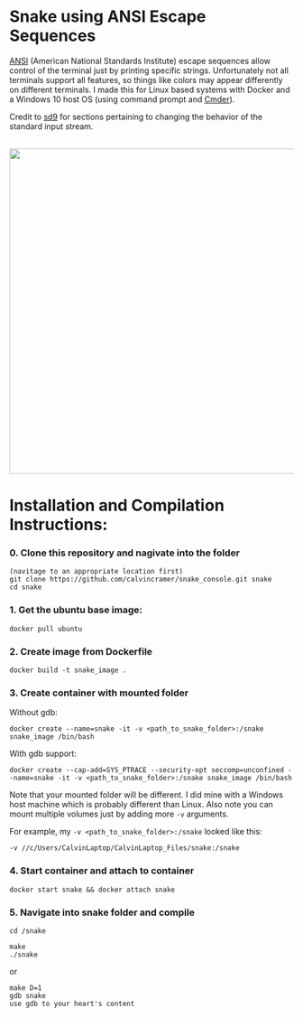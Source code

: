 # Snake using ANSI Escape Sequences

[ANSI](http://www.termsys.demon.co.uk/vtansi.htm) (American National Standards Institute) escape sequences allow control of the terminal just by printing specific strings. Unfortunately not all terminals support all features, so things like colors may appear differently on different terminals. I made this for Linux based systems with Docker and a Windows 10 host OS (using command prompt and [Cmder](https://cmder.net/)).

Credit to [sd9](https://www.linuxquestions.org/questions/programming-9/game-programming-non-blocking-key-input-740422/) for sections pertaining to changing the behavior of the standard input stream.

<br/>
<img src="https://media.giphy.com/media/U3U50jeSKRNpqzQ1kh/giphy.gif" width="640" height="576" />




# Installation and Compilation Instructions:

### 0. Clone this repository and nagivate into the folder

```
(navitage to an appropriate location first)
git clone https://github.com/calvincramer/snake_console.git snake
cd snake
```

### 1. Get the ubuntu base image: 

`docker pull ubuntu`

### 2. Create image from Dockerfile

`docker build -t snake_image .`

### 3. Create container with mounted folder

Without gdb:

`docker create --name=snake -it -v <path_to_snake_folder>:/snake snake_image /bin/bash`

With gdb support:

`docker create --cap-add=SYS_PTRACE --security-opt seccomp=unconfined --name=snake -it -v <path_to_snake_folder>:/snake snake_image /bin/bash`

Note that your mounted folder will be different. I did mine with a Windows host machine which is probably different than Linux. Also note you can mount multiple volumes just by adding more `-v` arguments.

For example, my `-v <path_to_snake_folder>:/snake` looked like this:

`-v //c/Users/CalvinLaptop/CalvinLaptop_Files/snake:/snake`

### 4. Start container and attach to container

```
docker start snake && docker attach snake
```

### 5. Navigate into snake folder and compile

```
cd /snake
```

```
make
./snake
```
or
```
make D=1
gdb snake
use gdb to your heart's content
```
